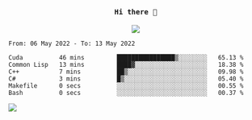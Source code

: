 <h4 align="center"><samp> Hi there 👋  </samp></h4>

<p align="center">
  
  <a href="https://github.com/bznick98">
    <img align="center" src="https://github-readme-stats.vercel.app/api?username=bznick98&hide=issues,prs&show_icons=true&theme=gruvbox" />
  </a>
  
  <!--START_SECTION:waka-->

```text
From: 06 May 2022 - To: 13 May 2022

Cuda          46 mins         ████████████████▒░░░░░░░░   65.13 %
Common Lisp   13 mins         ████▓░░░░░░░░░░░░░░░░░░░░   18.38 %
C++           7 mins          ██▒░░░░░░░░░░░░░░░░░░░░░░   09.98 %
C#            3 mins          █▒░░░░░░░░░░░░░░░░░░░░░░░   05.40 %
Makefile      0 secs          ░░░░░░░░░░░░░░░░░░░░░░░░░   00.55 %
Bash          0 secs          ░░░░░░░░░░░░░░░░░░░░░░░░░   00.37 %
```

<!--END_SECTION:waka-->
  
 
</p>

![](https://visitor-badge.glitch.me/badge?page_id=bznick98.bznick98)
